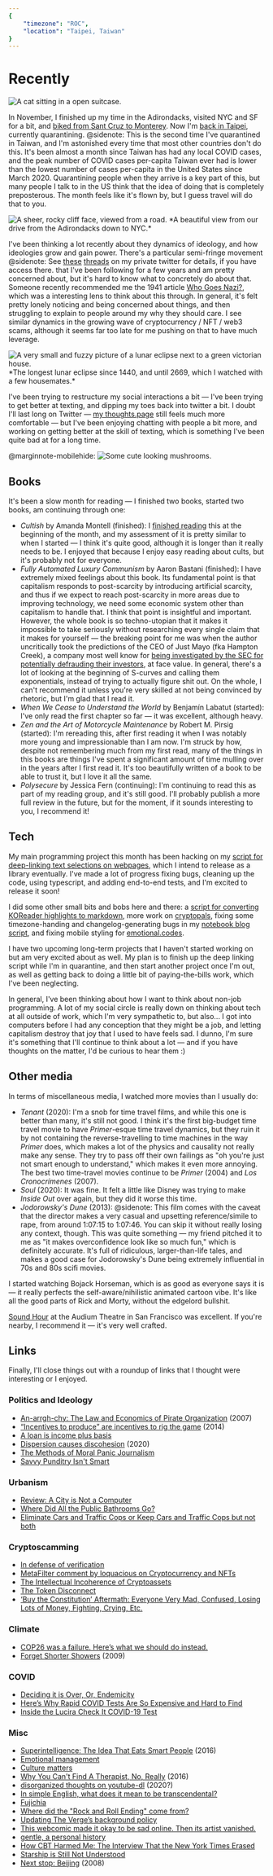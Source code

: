 ```yaml
---
{
	"timezone": "ROC",
	"location": "Taipei, Taiwan"
}
---
```

# Recently

<img src="/img/post/2021-11-recently/wendy-suitcase.jpg" alt="A cat sitting in a open suitcase."/>

In November, I finished up my time in the Adirondacks, visited NYC and SF for a bit, and [biked from Sant Cruz to Monterey](/2021-11-bike-trip/). Now I'm [back in Taipei](/taiwan/), currently quarantining.
@sidenote: This is the second time I've quarantined in Taiwan, and I'm astonished every time that most other countries don't do this. It's been almost a month since Taiwan has had any local COVID cases, and the peak number of COVID cases per-capita Taiwan ever had is lower than the lowest number of cases per-capita in the United States since March 2020. Quarantining people when they arrive is a key part of this, but many people I talk to in the US think that the idea of doing that is completely preposterous.
The month feels like it's flown by, but I guess travel will do that to you.

<img src="/img/post/2021-11-recently/cliff-drive-back.jpg" alt="A sheer, rocky cliff face, viewed from a road."/>
*A beautiful view from our drive from the Adirondacks down to NYC.*

I've been thinking a lot recently about they dynamics of ideology, and how ideologies grow and gain power. There's a particular semi-fringe movement
@sidenote: See [these](https://twitter.com/otherwesley/status/1464074099601281024) [threads](https://twitter.com/otherwesley/status/1464631055269318657) on my private twitter for details, if you have access there.
that I've been following for a few years and am pretty concerned about, but it's hard to know what to concretely do about that. Someone recently recommended me the 1941 article [Who Goes Nazi?](https://harpers.org/archive/1941/08/who-goes-nazi/), which was a interesting lens to think about this through. In general, it's felt pretty lonely noticing and being concerned about things, and then struggling to explain to people around my why they should care. I see similar dynamics in the growing wave of cryptocurrency / NFT / web3 scams, although it seems far too late for me pushing on that to have much leverage.

<img src="/img/post/2021-11-recently/eclipse.jpg" alt="A very small and fuzzy picture of a lunar eclipse next to a green victorian house."/>
*The longest lunar eclipse since 1440, and until 2669, which I watched with a few housemates.*

I've been trying to restructure my social interactions a bit — I've been trying to get better at texting, and dipping my toes back into twitter a bit. I doubt I'll last long on Twitter — [my thoughts.page](https://wesleyac.thoughts.page) still feels much more comfortable — but I've been enjoying chatting with people a bit more, and working on getting better at the skill of texting, which is something I've been quite bad at for a long time.

@marginnote-mobilehide: <img src="/img/post/2021-11-recently/mushrooms.jpg" alt="Some cute looking mushrooms."/>

## Books

It's been a slow month for reading — I finished two books, started two books, am continuing through one:

* *Cultish* by Amanda Montell (finished): I [finished reading](/2021-10-recently/#1.UAUdmoq6E:0.MdRZEuW_A:437) this at the beginning of the month, and my assessment of it is pretty similar to when I started — I think it's quite good, although it is longer than it really needs to be. I enjoyed that because I enjoy easy reading about cults, but it's probably not for everyone.
* *Fully Automated Luxury Communism* by Aaron Bastani (finished): I have extremely mixed feelings about this book. Its fundamental point is that capitalism responds to post-scarcity by introducing artificial scarcity, and thus if we expect to reach post-scarcity in more areas due to improving technology, we need some economic system other than capitalism to handle that. I think that point is insightful and important. However, the whole book is so techno-utopian that it makes it impossible to take seriously without researching every single claim that it makes for yourself — the breaking point for me was when the author uncritically took the predictions of the CEO of Just Mayo (fka Hampton Creek), a company most well know for [being investigated by the SEC for potentially defrauding their investors](https://www.bloomberg.com/features/2016-hampton-creek-just-mayo/), at face value. In general, there's a lot of looking at the beginning of S-curves and calling them exponentials, instead of trying to actually figure shit out. On the whole, I can't recommend it unless you're very skilled at not being convinced by rhetoric, but I'm glad that I read it.
* *When We Cease to Understand the World* by  Benjamín Labatut (started): I've only read the first chapter so far — it was excellent, although heavy.
* *Zen and the Art of Motorcycle Maintenance* by Robert M. Pirsig (started): I'm rereading this, after first reading it when I was notably more young and impressionable than I am now. I'm struck by how, despite not remembering much from my first read, many of the things in this books are things I've spent a significant amount of time mulling over in the years after I first read it. It's too beautifully written of a book to be able to trust it, but I love it all the same.
* *Polysecure* by Jessica Fern (continuing): I'm continuing to read this as part of my reading group, and it's still good. I'll probably publish a more full review in the future, but for the moment, if it sounds interesting to you, I recommend it!

## Tech

My main programming project this month has been hacking on my [script for deep-linking text selections on webpages](https://github.com/WesleyAC/notebook/blob/c967f3fe6c3c0581015cf68f701fee6a43e7f678/parts/linktext.js), which I intend to release as a library eventually. I've made a lot of progress fixing bugs, cleaning up the code, using typescript, and adding end-to-end tests, and I'm excited to release it soon!

I did some other small bits and bobs here and there: a [script for converting KOReader highlights to markdown](https://github.com/WesleyAC/koreader-highlight-to-markdown), more work on [cryptopals](https://github.com/wesleyac/cryptopals), fixing some timezone-handing and changelog-generating bugs in my [notebook blog script](https://github.com/WesleyAC/notebook/), and fixing mobile styling for [emotional.codes](https://emotional.codes/).

I have two upcoming long-term projects that I haven't started working on but am very excited about as well. My plan is to finish up the deep linking script while I'm in quarantine, and then start another project once I'm out, as well as getting back to doing a little bit of paying-the-bills work, which I've been neglecting.

In general, I've been thinking about how I want to think about non-job programming. A lot of my social circle is really down on thinking about tech at all outside of work, which I'm very sympathetic to, but also... I got into computers before I had any conception that they might be a job, and letting capitalism destroy that joy that I used to have feels sad. I dunno, I'm sure it's something that I'll continue to think about a lot — and if you have thoughts on the matter, I'd be curious to hear them :)

## Other media

In terms of miscellaneous media, I watched more movies than I usually do:

* *Tenant* (2020): I'm a snob for time travel films, and while this one is better than many, it's still not good. I think it's the first big-budget time travel movie to have *Primer*-esque time travel dynamics, but they ruin it by not containing the reverse-travelling to time machines in the way *Primer* does, which makes a lot of the physics and causality not really make any sense. They try to pass off their own failings as "oh you're just not smart enough to understand," which makes it even more annoying. The best two time-travel movies continue to be *Primer* (2004) and *Los Cronocrímenes* (2007).
* *Soul* (2020): It was fine. It felt a little like Disney was trying to make *Inside Out* over again, but they did it worse this time.
* *Jodorowsky's Dune* (2013):
@sidenote: This film comes with the caveat that the director makes a very casual and upsetting reference/simile to rape, from around 1:07:15 to 1:07:46. You can skip it without really losing any context, though.
This was quite something — my friend pitched it to me as "it makes overconfidence look like so much fun," which is definitely accurate. It's full of ridiculous, larger-than-life tales, and makes a good case for Jodorowsky's Dune being extremely influential in 70s and 80s scifi movies.

I started watching Bojack Horseman, which is as good as everyone says it is — it really perfects the self-aware/nihilistic animated cartoon vibe. It's like all the good parts of Rick and Morty, without the edgelord bullshit.

[Sound Hour](https://www.audium.org/sound-hour/) at the Audium Theatre in San Francisco was excellent. If you're nearby, I recommend it — it's very well crafted.

## Links

Finally, I'll close things out with a roundup of links that I thought were interesting or I enjoyed.

### Politics and Ideology

* [An-arrgh-chy: The Law and Economics of Pirate Organization](https://theanarchistlibrary.org/library/peter-t-leeson-an-arrgh-chy) (2007)
* [“Incentives to produce” are incentives to rig the game](https://www.interfluidity.com/v2/5031.html) (2014)
* [A loan is income plus basis](https://www.interfluidity.com/v2/9028.html)
* [Dispersion causes discohesion](https://www.interfluidity.com/v2/7629.html) (2020)
* [The Methods of Moral Panic Journalism](https://michaelhobbes.substack.com/p/moral-panic-journalism)
* [Savvy Punditry Isn't Smart](https://michaelhobbes.substack.com/p/savvy-punditry-isnt-smart)

### Urbanism

* [Review: A City is Not a Computer](https://macwright.com/2021/10/22/the-city-is-not-a-computer.html)
* [Where Did All the Public Bathrooms Go?](https://www.bloomberg.com/news/features/2021-11-05/why-american-cities-lost-their-public-bathrooms)
* [Eliminate Cars and Traffic Cops or Keep Cars and Traffic Cops but not both](https://darrellowens.substack.com/p/eliminate-cars-and-traffic-cops-or)

### Cryptoscamming

* [In defense of verification](https://macwright.com/2021/11/19/verification.html)
* [MetaFilter comment by loquacious on Cryptocurrency and NFTs](https://www.metafilter.com/193313/The-Billion-Dollar-Torrent#8172160)
* [The Intellectual Incoherence of Cryptoassets](https://www.stephendiehl.com/blog/crypto-absurd.html)
* [The Token Disconnect](https://www.stephendiehl.com/blog/disconnect.html)
* [‘Buy the Constitution’ Aftermath: Everyone Very Mad, Confused, Losing Lots of Money, Fighting, Crying, Etc.](https://www.vice.com/en/article/qjb8av/constitutiondao-aftermath-everyone-very-mad-confused-losing-lots-of-money-fighting-crying-etc)

### Climate

* [COP26 was a failure. Here’s what we should do instead.](https://jabberwocking.com/cop26-was-a-failure-heres-what-we-should-do-instead/)
* [Forget Shorter Showers](https://orionmagazine.org/article/forget-shorter-showers/) (2009)

### COVID

* [Deciding it is Over, Or, Endemicity](https://siderea.dreamwidth.org/1729719.html)
* [Here’s Why Rapid COVID Tests Are So Expensive and Hard to Find](https://www.propublica.org/article/heres-why-rapid-covid-tests-are-so-expensive-and-hard-to-find)
* [Inside the Lucira Check It COVID-19 Test](https://aseq.substack.com/p/inside-the-lucira-check-it-covid)

### Misc

* [Superintelligence: The Idea That Eats Smart People](https://idlewords.com/talks/superintelligence.htm) (2016)
* [Emotional management](https://scattered-thoughts.net/writing/emotional-management/)
* [Culture matters](https://danluu.com/culture/)
* [Why You Can't Find A Therapist, No, Really](https://siderea.dreamwidth.org/1279873.html) (2016)
* [disorganized thoughts on youtube-dl](https://timeflayer.com/d/ytdl.html) (2020?)
* [In simple English, what does it mean to be transcendental?](https://blog.plover.com/math/se/transcendental.html)
* [Fujichia](http://www.fujichia.com/)
* [Where did the "Rock and Roll Ending" come from?](https://ask.metafilter.com/359212/Where-did-the-Rock-and-Roll-Ending-come-from)
* [Updating The Verge’s background policy](https://www.theverge.com/press-room/22772113/the-verge-on-background-policy-update)
* [This webcomic made it okay to be sad online. Then its artist vanished.](https://www.inputmag.com/culture/pictures-for-sad-children-webcomic-simone-veil-interview)
* [gentle, a personal history](https://rmozone.com/snapshots/2021/11/gentle-history/)
* [How CBT Harmed Me: The Interview That the New York Times Erased](https://disabilityvisibilityproject.com/2021/11/11/how-cbt-harmed-me-the-interview-that-the-new-york-times-erased/)
* [Starship is Still Not Understood](https://caseyhandmer.wordpress.com/2021/10/28/starship-is-still-not-understood/)
* [Next stop: Beijing](http://www.sweet-juniper.com/2008/07/next-stop-beijing.html) (2008)
